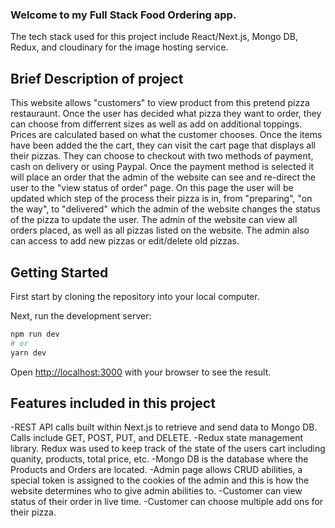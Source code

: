 ### Welcome to my Full Stack Food Ordering app.
The tech stack used for this project include React/Next.js, Mongo DB, Redux, and cloudinary for the image hosting service. 

## Brief Description of project
This website allows "customers" to view product from this pretend pizza restauraunt. Once the user has decided what pizza they want to order, they can choose from differrent sizes as well as add on additional toppings. Prices are calculated based on what the customer chooses. Once the items have been added the the cart, they can visit the cart page that displays all their pizzas. They can choose to checkout with two methods of payment, cash on delivery or using Paypal. Once the payment method is selected it will place an order that the admin of the website can see and re-direct the user to the "view status of order" page. On this page the user will be updated which step of the process their pizza is in, from "preparing", "on the way", to "delivered" which the admin of the website changes the status of the pizza to update the user. The admin of the website can view all orders placed, as well as all pizzas listed on the website. The admin also can access to add new pizzas or edit/delete old pizzas.  


## Getting Started

First start by cloning the repository into your local computer.

Next, run the development server:

```bash
npm run dev
# or
yarn dev
```

Open [http://localhost:3000](http://localhost:3000) with your browser to see the result.



## Features included in this project
-REST API calls built within Next.js to retrieve and send data to Mongo DB. Calls include GET, POST, PUT, and DELETE.
-Redux state management library. Redux was used to keep track of the state of the users cart including quanity, products, total price, etc.
-Mongo DB is the database where the Products and Orders are located.
-Admin page allows CRUD abilities, a special token is assigned to the cookies of the admin and this is how the website determines who to give admin abilities to.
-Customer can view status of their order in live time.
-Customer can choose multiple add ons for their pizza.
